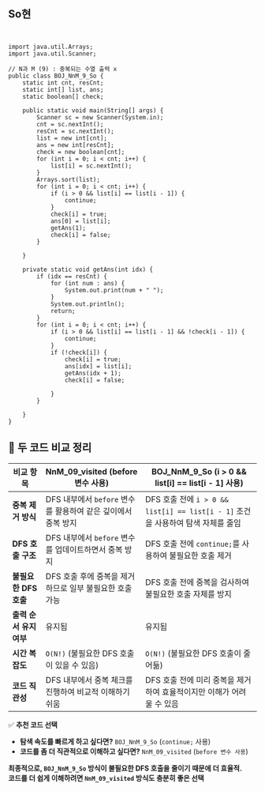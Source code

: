 ## 	So현

```


import java.util.Arrays;
import java.util.Scanner;

// N과 M (9) : 중복되는 수열 출력 x 
public class BOJ_NnM_9_So {
	static int cnt, resCnt;
	static int[] list, ans;
	static boolean[] check;

	public static void main(String[] args) {
		Scanner sc = new Scanner(System.in);
		cnt = sc.nextInt();
		resCnt = sc.nextInt();
		list = new int[cnt];
		ans = new int[resCnt];
		check = new boolean[cnt];
		for (int i = 0; i < cnt; i++) {
			list[i] = sc.nextInt();
		}
		Arrays.sort(list);
		for (int i = 0; i < cnt; i++) {
			if (i > 0 && list[i] == list[i - 1]) {
				continue;
			}
			check[i] = true;
			ans[0] = list[i];
			getAns(1);
			check[i] = false;
		}

	}

	private static void getAns(int idx) {
		if (idx == resCnt) {
			for (int num : ans) {
				System.out.print(num + " ");
			}
			System.out.println();
			return;
		}
		for (int i = 0; i < cnt; i++) {
			if (i > 0 && list[i] == list[i - 1] && !check[i - 1]) {
				continue;
			}
			if (!check[i]) {
				check[i] = true;
				ans[idx] = list[i];
				getAns(idx + 1);
				check[i] = false;

			}
		}

	}
}
```



## 🔹 두 코드 비교 정리

| **비교 항목** | **NnM_09_visited (before 변수 사용)** | **BOJ_NnM_9_So (i > 0 && list[i] == list[i - 1] 사용)** |
|-------------|--------------------------------|--------------------------------|
| **중복 제거 방식** | DFS 내부에서 `before` 변수를 활용하여 같은 깊이에서 중복 방지 | DFS 호출 전에 `i > 0 && list[i] == list[i - 1]` 조건을 사용하여 탐색 자체를 줄임 |
| **DFS 호출 구조** | DFS 내부에서 `before` 변수를 업데이트하면서 중복 방지 | DFS 호출 전에 `continue;`를 사용하여 불필요한 호출 제거 |
| **불필요한 DFS 호출** | DFS 호출 후에 중복을 제거하므로 일부 불필요한 호출 가능 | DFS 호출 전에 중복을 검사하여 불필요한 호출 자체를 방지 |
| **출력 순서 유지 여부** | 유지됨 | 유지됨 |
| **시간 복잡도** | `O(N!)` (불필요한 DFS 호출이 있을 수 있음) | `O(N!)` (불필요한 DFS 호출이 줄어듦) |
| **코드 직관성** | DFS 내부에서 중복 체크를 진행하여 비교적 이해하기 쉬움 | DFS 호출 전에 미리 중복을 제거하여 효율적이지만 이해가 어려울 수 있음 |

✅ **추천 코드 선택**
- **탐색 속도를 빠르게 하고 싶다면?** `BOJ_NnM_9_So` (`continue;` 사용)
- **코드를 좀 더 직관적으로 이해하고 싶다면?** `NnM_09_visited` (`before 변수 사용`)

**최종적으로, `BOJ_NnM_9_So` 방식이 불필요한 DFS 호출을 줄이기 때문에 더 효율적.**  
**코드를 더 쉽게 이해하려면 `NnM_09_visited` 방식도 충분히 좋은 선택**
